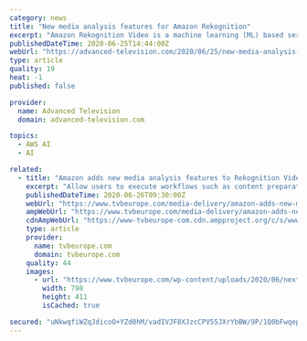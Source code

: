 ```yaml
---
category: news
title: "New media analysis features for Amazon Rekognition"
excerpt: "Amazon Rekognition Video is a machine learning (ML) based service that can analyse videos to detect objects, people, faces, text, scenes, and activities, as wel"
publishedDateTime: 2020-06-25T14:44:00Z
webUrl: "https://advanced-television.com/2020/06/25/new-media-analysis-features-for-amazon-rekognition/"
type: article
quality: 19
heat: -1
published: false

provider:
  name: Advanced Television
  domain: advanced-television.com

topics:
  - AWS AI
  - AI

related:
  - title: "Amazon adds new media analysis features to Rekognition Video"
    excerpt: "Allow users to execute workflows such as content preparation and ad insertion, and add ‘binge-markers’ to content at scale in the Cloud"
    publishedDateTime: 2020-06-26T09:30:00Z
    webUrl: "https://www.tvbeurope.com/media-delivery/amazon-adds-new-media-analysis-feature-to-rekognition-video"
    ampWebUrl: "https://www.tvbeurope.com/media-delivery/amazon-adds-new-media-analysis-feature-to-rekognition-video?amp"
    cdnAmpWebUrl: "https://www-tvbeurope-com.cdn.ampproject.org/c/s/www.tvbeurope.com/media-delivery/amazon-adds-new-media-analysis-feature-to-rekognition-video?amp"
    type: article
    provider:
      name: tvbeurope.com
      domain: tvbeurope.com
    quality: 44
    images:
      - url: "https://www.tvbeurope.com/wp-content/uploads/2020/06/next-episode.jpg"
        width: 798
        height: 411
        isCached: true

secured: "uNkwqfiWZqJdicoO+YZd0hM/vadIVJF8XJzcCPV55JXrYbBW/9P/1Q0bFwqepSuk/EqAadpXGWy8Ol1f/nDKMXMhjXlaqLdWIdmm5N4IGVQuOyM3QAMjOzasXPpwlr8IpwOeFKtP+eJ/UlWdP5ps3mLkp+GgLNXWp0PV2gV0QlJszx8I0Ivc8WSmlHM6zwqlkqDPor6dAu9knzzB7UnZTxj5edkchrk39ys3OmQVO7Z51pMwOeqkpx2rIizOpueKtvp9IGdiZgCTGjHHIyjH24Jp27OFpY1BuJzQHhyILv58IpELtqHxr3ZhI4RDR8fFgviShh4cdqsJ4qmYl+HKYA==;hjTqj4iOcQyEAbzGeoLlJQ=="
---
```


